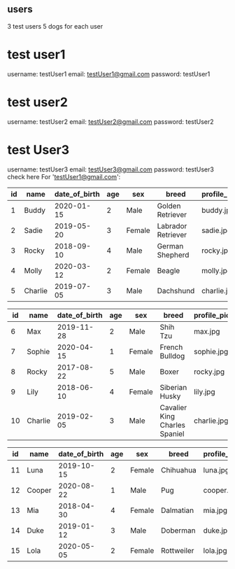 ## users

3 test users
5 dogs for each user

# test user1

username: testUser1
email: testUser1@gmail.com
password: testUser1

# test user2

username: testUser2
email: testUser2@gmail.com
password: testUser2

# test User3

username: testUser3
email: testUser3@gmail.com
password: testUser3
check here
For 'testUser1@gmail.com':

| id  | name    | date_of_birth | age | sex    | breed              | profile_picture | user_email          |
| --- | ------- | ------------- | --- | ------ | ------------------ | --------------- | ------------------- |
| 1   | Buddy   | 2020-01-15    | 2   | Male   | Golden Retriever   | buddy.jpg       | testUser1@gmail.com |
| 2   | Sadie   | 2019-05-20    | 3   | Female | Labrador Retriever | sadie.jpg       | testUser1@gmail.com |
| 3   | Rocky   | 2018-09-10    | 4   | Male   | German Shepherd    | rocky.jpg       | testUser1@gmail.com |
| 4   | Molly   | 2020-03-12    | 2   | Female | Beagle             | molly.jpg       | testUser1@gmail.com |
| 5   | Charlie | 2019-07-05    | 3   | Male   | Dachshund          | charlie.jpg     | testUser1@gmail.com |

| id  | name    | date_of_birth | age | sex    | breed                         | profile_picture | user_email          |
| --- | ------- | ------------- | --- | ------ | ----------------------------- | --------------- | ------------------- |
| 6   | Max     | 2019-11-28    | 2   | Male   | Shih Tzu                      | max.jpg         | testUser2@gmail.com |
| 7   | Sophie  | 2020-04-15    | 1   | Female | French Bulldog                | sophie.jpg      | testUser2@gmail.com |
| 8   | Rocky   | 2017-08-22    | 5   | Male   | Boxer                         | rocky.jpg       | testUser2@gmail.com |
| 9   | Lily    | 2018-06-10    | 4   | Female | Siberian Husky                | lily.jpg        | testUser2@gmail.com |
| 10  | Charlie | 2019-02-05    | 3   | Male   | Cavalier King Charles Spaniel | charlie.jpg     | testUser2@gmail.com |

| id  | name   | date_of_birth | age | sex    | breed      | profile_picture | user_email          |
| --- | ------ | ------------- | --- | ------ | ---------- | --------------- | ------------------- |
| 11  | Luna   | 2019-10-15    | 2   | Female | Chihuahua  | luna.jpg        | testUser3@gmail.com |
| 12  | Cooper | 2020-08-22    | 1   | Male   | Pug        | cooper.jpg      | testUser3@gmail.com |
| 13  | Mia    | 2018-04-30    | 4   | Female | Dalmatian  | mia.jpg         | testUser3@gmail.com |
| 14  | Duke   | 2019-01-12    | 3   | Male   | Doberman   | duke.jpg        | testUser3@gmail.com |
| 15  | Lola   | 2020-05-05    | 2   | Female | Rottweiler | lola.jpg        | testUser3@gmail.com |
